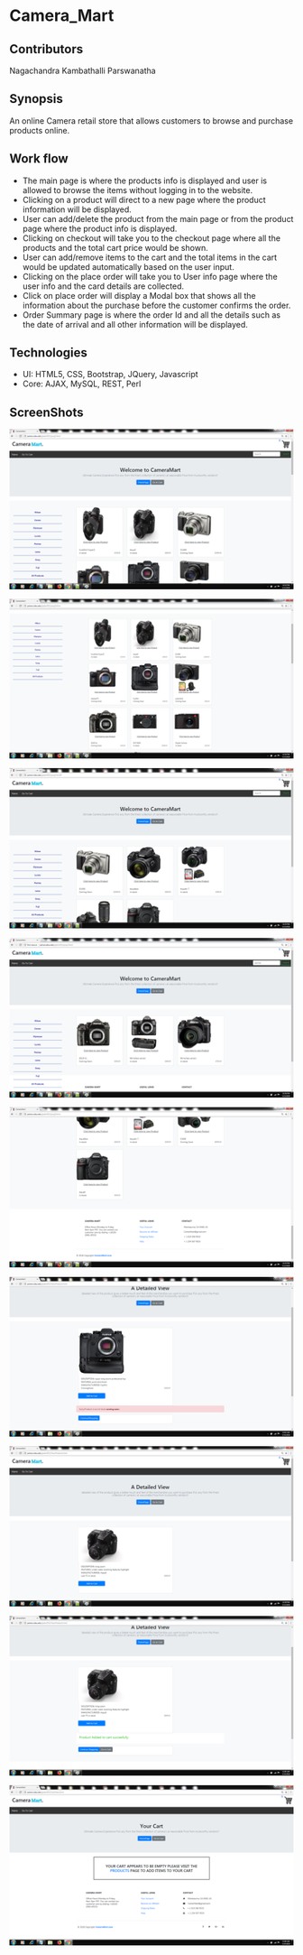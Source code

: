 # Camera_Mart
## Contributors
Nagachandra Kambathalli Parswanatha

## Synopsis
An online Camera retail store that allows customers to browse and purchase products online.

## Work flow
* The main page is where the products info is displayed and user is allowed to browse the items without logging in to the website.
* Clicking on a product will direct to a new page where the product information will be displayed.
* User can add/delete the product from the main page or from the product page where the product info is displayed.
* Clicking on checkout will take you to the checkout page where all the products and the total cart price would be shown.
* User can add/remove items to the cart and the total items in the cart would be updated automatically based on the user input.
* Clicking on the place order will take you to User info page where the user info and the card details are collected.
* Click on place order will display a Modal box that shows all the information about the purchase before the customer confirms the order.
* Order Summary page is where the order Id and all the details such as the date of arrival and all other information will be displayed.

## Technologies
* UI: HTML5, CSS, Bootstrap, JQuery, Javascript 
* Core: AJAX, MySQL, REST, Perl


## ScreenShots

![](ScreenShots/LandingPage.png)


![](ScreenShots/Landingpageconti.png)


![](ScreenShots/Categorynikon.png)


![](ScreenShots/Categorypentx.png)


![](ScreenShots/footer.png)


![](ScreenShots/ProductView.png)


![](ScreenShots/InStockPRoduct.png)


![](ScreenShots/Product.png)


![](ScreenShots/EmptyCart.png)






